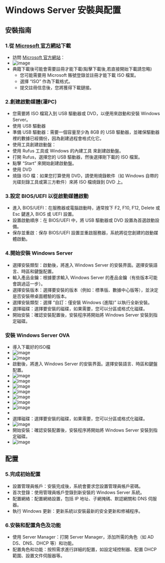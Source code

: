 # Windows Server 安裝與配置
## 安裝指南
### 1.從 [Microsoft 官方網站](https://www.microsoft.com/zh-tw/evalcenter/download-windows-server-2022)下載
- 訪問 [Microsoft 官方網站](https://www.microsoft.com/zh-tw/evalcenter/download-windows-server-2022)：
- ![image](https://github.com/user-attachments/assets/89494bbc-3fd3-49ee-a0fb-f1f42215936d)
- 典籍下載後可能會需要註冊才能下載(點擊下載後,若直接開始下載請忽略)
  - 您可能需要用 Microsoft 賬號登錄並註冊才能下載 ISO 檔案。
  - 選擇 “ISO” 作為下載格式。
  - 提交註冊信息後，您將獲得下載鏈接。
### 2.創建啟動媒體(灌PC)
- 您需要將 ISO 檔寫入到 USB 驅動器或 DVD，以便用來啟動和安裝 Windows Server。
- 使用 USB 驅動器
- 準備 USB 驅動器：需要一個容量至少為 8GB 的 USB 驅動器，並確保驅動器裡的數據已經備份，因為創建過程會格式化它。
- 使用工具創建啟動盤：
- 使用 Rufus 工具或 Windows 的內建工具 來創建啟動盤。
- 打開 Rufus，選擇您的 USB 驅動器，然後選擇剛下載的 ISO 檔案。
- 點擊 “Start” 來開始創建啟動盤。
- 使用 DVD
- 燒錄 ISO 檔：如果您打算使用 DVD，請使用燒錄軟件（如 Windows 自帶的光碟刻錄工具或第三方軟件）來將 ISO 檔燒錄到 DVD 上。
### 3.設定 BIOS/UEFI 以從啟動媒體啟動
- 進入 BIOS/UEFI：在服務器或電腦啟動時，通常按下 F2, F10, F12, Delete 或 Esc 鍵進入 BIOS 或 UEFI 設置。
- 設置啟動順序：在 BIOS/UEFI 中，將 USB 驅動器或 DVD 設置為首選啟動設備。
- 保存並重啟：保存 BIOS/UEFI 設置並重啟服務器，系統將從您創建的啟動媒體啟動。
### 4.開始安裝 Windows Server
- 選擇安裝類型：啟動後，將進入 Windows Server 的安裝界面。選擇安裝語言、時區和鍵盤配置。
- 輸入產品金鑰：根據要求輸入 Windows Server 的產品金鑰（有些版本可能會跳過這一步）。
- 選擇安裝版本：選擇要安裝的版本（例如：標準版、數據中心版等），並決定是否安裝帶桌面體驗的版本。
- 選擇安裝類型：選擇 “自訂：僅安裝 Windows (進階)” 以執行全新安裝。
- 選擇磁碟：選擇要安裝的磁碟，如果需要，您可以分區或格式化磁碟。
- 開始安裝：確認安裝配置後，安裝程序將開始將 Windows Server 安裝到指定磁碟。
### 安裝 Windows Server OVA
- 導入下載好的ISO檔
- ![image](https://github.com/user-attachments/assets/96806c41-b2e9-4a2b-a76b-3ba3a69e6674)
- ![image](https://github.com/user-attachments/assets/025e1d16-ee2e-401c-ba98-c3343e638d21)
- 啟動後，將進入 Windows Server 的安裝界面。選擇安裝語言、時區和鍵盤配置。
- ![image](https://github.com/user-attachments/assets/854a7178-e863-46d0-a347-48c07e3ce62d)
- ![image](https://github.com/user-attachments/assets/dd24640d-649a-4dca-8fcc-782058fe5644)
- ![image](https://github.com/user-attachments/assets/4d295b70-5d36-4c25-9f25-09baa0d34d30)
- ![image](https://github.com/user-attachments/assets/a93199ea-952e-47b1-8b28-89d18f5f9c39)
- ![image](https://github.com/user-attachments/assets/15804629-7e98-4b96-943c-3bec43ea34a6)
- ![image](https://github.com/user-attachments/assets/ecf2c0af-b7c4-4fe7-94ba-7e8f261d80d0)
- ![image](https://github.com/user-attachments/assets/8bc1a1af-8ad0-4fcd-8434-1961c5188b69)
- 
- 選擇磁碟：選擇要安裝的磁碟，如果需要，您可以分區或格式化磁碟。
- ![image](https://github.com/user-attachments/assets/2593e65f-c9d2-4c7b-99a4-4497e3b44dc4)
- 開始安裝：確認安裝配置後，安裝程序將開始將 Windows Server 安裝到指定磁碟。
- ![image](https://github.com/user-attachments/assets/aefbe514-20ff-4035-97e5-b6d526c72b78)
## 配置
### 5.完成初始配置
- 設置管理員帳戶：安裝完成後，系統會要求您設置管理員帳戶密碼。
- 首次登錄：使用管理員帳戶登錄到新安裝的 Windows Server 系統。
- 配置網絡：配置網絡設置，包括 IP 地址、子網掩碼、默認網關和 DNS 伺服器。
- 執行 Windows 更新：更新系統以安裝最新的安全更新和修補程序。
### 6.安裝和配置角色及功能
- 使用 Server Manager：打開 Server Manager，添加所需的角色（如 AD DS、DNS、DHCP 等）和功能。
- 配置角色和功能：按照需求進行詳細的配置，如設定域控制器、配置 DHCP 範圍、設置文件伺服器等。
